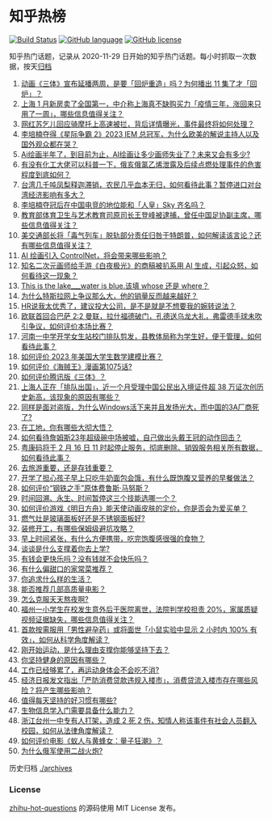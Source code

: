 # 知乎热榜
[![Build Status](https://github.com/ToWeLong/zhihu-hot-questions/workflows/CI/badge.svg)](https://github.com/ToWeLong/zhihu-hot-questions/actions)
[![GitHub language](https://img.shields.io/badge/language-golang-orange.svg)](https://golang.org/)
[![GitHub license](https://img.shields.io/github/license/ToWeLong/zhihu-hot-questions)](https://github.com/ToWeLong/zhihu-hot-questions/blob/main/LICENSE)

知乎热门话题，记录从 2020-11-29 日开始的知乎热门话题。每小时抓取一次数据，按天[归档](./archives)

<!-- BEGIN -->

1. [动画《三体》宣布延播两周，是要「回炉重造」吗？为何播出 11 集了才「回炉」？](https://www.zhihu.com/question/584390551)
1. [上海 1 月新房卖了全国第一，中介称上海真不缺购买力「疫情三年，涨回来只用了一周」，哪些信息值得关注？](https://www.zhihu.com/question/584389911)
1. [网红苏乞儿回应骑摩托上高速被拦，背后详情曝光，事件最终将如何处理？](https://www.zhihu.com/question/584141428)
1. [李培楠夺得《星际争霸 2》2023 IEM 总冠军，为什么欧美的解说主持人以及国外观众都在哭？](https://www.zhihu.com/question/584003129)
1. [Ai绘画半年了，到目前为止，AI绘画让多少画师失业了？未来又会有多少?](https://www.zhihu.com/question/583294094)
1. [有没有化工大佬可以科普一下，俄亥俄氯乙烯泄露及后续点燃处理事件的危害程度到底如何？](https://www.zhihu.com/question/583964280)
1. [台湾几千吨凤梨释迦滞销，农民几乎血本无归，如何看待此事？暂停进口对台湾经济影响有多大？](https://www.zhihu.com/question/584364594)
1. [李培楠夺冠后在中国电竞的地位能和「人皇」Sky 齐名吗？](https://www.zhihu.com/question/584365159)
1. [教育部体育卫生与艺术教育司原司长王登峰被逮捕，曾任中国足协副主席，哪些信息值得关注？](https://www.zhihu.com/question/584411354)
1. [美交通部长将「毒气列车」脱轨部分责任归咎于特朗普，如何解读该言论？还有哪些信息值得关注？](https://www.zhihu.com/question/584382315)
1. [AI 绘画引入 ControlNet，将会带来哪些影响？](https://www.zhihu.com/question/584139316)
1. [知名二次元画师给手游《白夜极光》的商稿被扒系用 AI 生成，引起众怒，如何看待这一现象？](https://www.zhihu.com/question/584424209)
1. [This is the lake___water is blue.该填 whose 还是 where？](https://www.zhihu.com/question/583307507)
1. [为什么特斯拉网上争议那么大，他的销量反而越来越好？](https://www.zhihu.com/question/583779563)
1. [HR说我太优秀了，建议投大公司，是不是就是不想要我的婉转说法？](https://www.zhihu.com/question/582619249)
1. [欧联首回合巴萨 2:2 曼联，拉什福德破门，孔德送乌龙大礼，弗雷德手球未吹引争议，如何评价本场比赛？](https://www.zhihu.com/question/584521953)
1. [河南一中学开学女生站校门排队剪发，县教体局称为学生好，便于管理，如何看待此事？](https://www.zhihu.com/question/584354157)
1. [如何评价 2023 年美国大学生数学建模比赛？](https://www.zhihu.com/question/580963434)
1. [如何评价《海贼王》漫画第1075话?](https://www.zhihu.com/question/584143816)
1. [如何评价腾讯版《三体》？](https://www.zhihu.com/question/578451789)
1. [上海人正在「排队出国」，近一个月受理中国公民出入境证件超 38 万证次创历史新高，该现象的原因有哪些？](https://www.zhihu.com/question/584228995)
1. [同样是面对盗版，为什么Windows活下来并且发扬光大，而中国的3A厂商死了?](https://www.zhihu.com/question/583974184)
1. [在工地，你有哪些大彻大悟？](https://www.zhihu.com/question/564804202)
1. [如何看待詹姆斯23年超级碗中场被嘘，自己做出头戴王冠的动作回击？](https://www.zhihu.com/question/583798700)
1. [粤康码将于 2 月 16 日 11 时起停止服务，彻底删除、销毁服务相关所有数据，如何看待此事？](https://www.zhihu.com/question/584070445)
1. [去旅游重要，还是存钱重要？](https://www.zhihu.com/question/583845503)
1. [开学了担心孩子早上只吃牛奶面包会饿，有什么既饱腹又营养的早餐做法？](https://www.zhihu.com/question/583823355)
1. [如何评价“钢铁之手”原体费鲁斯·马努斯？](https://www.zhihu.com/question/456438419)
1. [时间回溯、永生、时间暂停这三个技能选哪一个？](https://www.zhihu.com/question/580837292)
1. [如何评价游戏《明日方舟》能天使动画皮肤的定价，你是否会为爱买单？](https://www.zhihu.com/question/584548413)
1. [燃气灶是玻璃面板好还是不锈钢面板好?](https://www.zhihu.com/question/36421919)
1. [装修开工，有哪些保姆级避坑攻略？](https://www.zhihu.com/question/584387519)
1. [早上时间紧张，有什么方便携带，吃完饱腹感很强的食物？](https://www.zhihu.com/question/583754319)
1. [谈谈是什么支撑着你去上学?](https://www.zhihu.com/question/584359984)
1. [有钱会更快乐吗？没有钱就不会快乐吗？](https://www.zhihu.com/question/584517645)
1. [有什么偏甜口的家常菜推荐？](https://www.zhihu.com/question/584097899)
1. [你追求什么样的生活？](https://www.zhihu.com/question/584379133)
1. [能否推荐几部高质量电影？](https://www.zhihu.com/question/584385982)
1. [怎么克服天天熬夜啊?](https://www.zhihu.com/question/573351938)
1. [福州一小学生在校发生意外后于医院离世，法院判学校担责 20%，家属质疑视频证据缺失，哪些信息值得关注？](https://www.zhihu.com/question/584205678)
1. [首款按需服用「男性避孕药」或将面世「小鼠实验中显示 2 小时内 100% 有效」，如何从科学角度解读？](https://www.zhihu.com/question/584397660)
1. [刚开始运动，是什么理由支撑你能够坚持下去？](https://www.zhihu.com/question/583722243)
1. [你坚持健身的原因有哪些？](https://www.zhihu.com/question/584043576)
1. [工作已经够累了，再运动身体会不会吃不消?](https://www.zhihu.com/question/583109143)
1. [经济日报发文指出「严防消费贷款违规入楼市」，消费贷流入楼市存在哪些风险？将产生哪些影响？](https://www.zhihu.com/question/584557312)
1. [值得每天坚持的好习惯有哪些?](https://www.zhihu.com/question/583558760)
1. [生物信息学入门需要具备什么能力？](https://www.zhihu.com/question/65066161)
1. [浙江台州一中专有人打架，造成 2 死 2 伤，知情人称该事件有社会人员翻入校园，如何从法律角度解读？](https://www.zhihu.com/question/584362764)
1. [如何评价电影《蚁人与黄蜂女：量子狂潮》？](https://www.zhihu.com/question/578258358)
1. [为什么俄军使用二战火炮?](https://www.zhihu.com/question/583900983)

<!-- END -->

历史归档 [./archives](./archives)


### License
[zhihu-hot-questions](https://github.com/towelong/zhihu-hot-questions) 的源码使用 MIT License 发布。